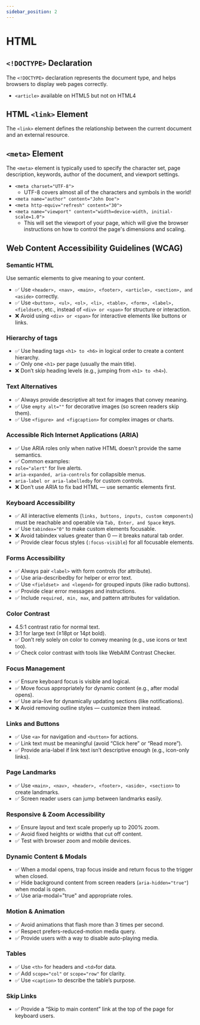 ```yaml
---
sidebar_position: 2
---
```


# HTML

## `<!DOCTYPE>` Declaration
The `<!DOCTYPE>` declaration represents the document type, and helps browsers to display web pages correctly.
- `<article>` available on HTML5 but not on HTML4

## HTML `<link>` Element
The `<link>` element defines the relationship between the current document and an external resource.

## `<meta>` Element
The `<meta>` element is typically used to specify the character set, page description, keywords, author of the document, and viewport settings.

- `<meta charset="UTF-8">`
  - UTF-8 covers almost all of the characters and symbols in the world!
- `<meta name="author" content="John Doe">`
- `<meta http-equiv="refresh" content="30">`
- `<meta name="viewport" content="width=device-width, initial-scale=1.0">`
  - This will set the viewport of your page, which will give the browser instructions on how to control the page's dimensions and scaling.

## Web Content Accessibility Guidelines (WCAG)

### Semantic HTML
Use semantic elements to give meaning to your content.
- ✅ Use `<header>, <nav>, <main>, <footer>, <article>, <section>, and <aside>` correctly.
- ✅ Use `<button>, <ul>, <ol>, <li>, <table>, <form>, <label>, <fieldset>`, etc., instead of `<div> or <span>` for structure or interaction.
- ❌ Avoid using `<div> or <span>` for interactive elements like buttons or links.

### Hierarchy of tags
- ✅ Use heading tags `<h1> to <h6>` in logical order to create a content hierarchy.
- ✅ Only one `<h1>` per page (usually the main title).
- ❌ Don’t skip heading levels (e.g., jumping from `<h1> to <h4>`).

### Text Alternatives
- ✅ Always provide descriptive alt text for images that convey meaning.
- ✅ Use `empty alt=""` for decorative images (so screen readers skip them).
- ✅ Use `<figure> and <figcaption>` for complex images or charts.

### Accessible Rich Internet Applications (ARIA)
- ✅ Use ARIA roles only when native HTML doesn’t provide the same semantics.
- ✅ Common examples:
- `role="alert"` for live alerts.
- `aria-expanded, aria-controls` for collapsible menus.
- `aria-label or aria-labelledby` for custom controls.
- ❌ Don’t use ARIA to fix bad HTML — use semantic elements first.

### Keyboard Accessibility
- ✅ All interactive elements (`links, buttons, inputs, custom components`) must be reachable and operable via `Tab, Enter, and Space` keys.
- ✅ Use `tabindex="0"` to make custom elements focusable.
- ❌ Avoid tabindex values greater than 0 — it breaks natural tab order.
- ✅ Provide clear focus styles (`:focus-visible`) for all focusable elements.

### Forms Accessibility
- ✅ Always pair `<label>` with form controls (for attribute).
- ✅ Use aria-describedby for helper or error text.
- ✅ Use `<fieldset> and <legend>` for grouped inputs (like radio buttons).
- ✅ Provide clear error messages and instructions.
- ✅ Include `required, min, max`, and pattern attributes for validation.

### Color Contrast
- 4.5:1 contrast ratio for normal text.
- 3:1 for large text (≥18pt or 14pt bold).
- ✅ Don’t rely solely on color to convey meaning (e.g., use icons or text too).
- ✅ Check color contrast with tools like WebAIM Contrast Checker.

### Focus Management
- ✅ Ensure keyboard focus is visible and logical.
- ✅ Move focus appropriately for dynamic content (e.g., after modal opens).
- ✅ Use aria-live for dynamically updating sections (like notifications).
- ❌ Avoid removing outline styles — customize them instead.

### Links and Buttons
- ✅ Use `<a>` for navigation and `<button>` for actions.
- ✅ Link text must be meaningful (avoid “Click here” or “Read more”).
- ✅ Provide aria-label if link text isn’t descriptive enough (e.g., icon-only links).

### Page Landmarks
- ✅ Use `<main>, <nav>, <header>, <footer>, <aside>, <section>` to create landmarks.
- ✅ Screen reader users can jump between landmarks easily.

### Responsive & Zoom Accessibility
- ✅ Ensure layout and text scale properly up to 200% zoom.
- ✅ Avoid fixed heights or widths that cut off content.
- ✅ Test with browser zoom and mobile devices.

### Dynamic Content & Modals
- ✅ When a modal opens, trap focus inside and return focus to the trigger when closed.
- ✅ Hide background content from screen readers (`aria-hidden="true"`) when modal is open.
- ✅ Use aria-modal="true" and appropriate roles.

### Motion & Animation
- ✅ Avoid animations that flash more than 3 times per second.
- ✅ Respect prefers-reduced-motion media query.
- ✅ Provide users with a way to disable auto-playing media.

### Tables
- ✅ Use `<th>` for headers and `<td>`for data.
- ✅ Add `scope="col"` or `scope="row"` for clarity.
- ✅ Use `<caption>` to describe the table’s purpose.

### Skip Links
- ✅ Provide a “Skip to main content” link at the top of the page for keyboard users.